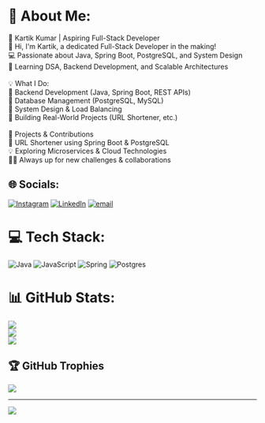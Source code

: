 # 💫 About Me:
🚀 Kartik Kumar | Aspiring Full-Stack Developer<br>👋 Hi, I'm Kartik, a dedicated Full-Stack Developer in the making!<br>💻 Passionate about Java, Spring Boot, PostgreSQL, and System Design<br>🎯 Learning DSA, Backend Development, and Scalable Architectures<br><br>💡 What I Do:<br>🔹 Backend Development (Java, Spring Boot, REST APIs)<br>🔹 Database Management (PostgreSQL, MySQL)<br>🔹 System Design & Load Balancing<br>🔹 Building Real-World Projects (URL Shortener, etc.)<br><br>📌 Projects & Contributions<br>🚀 URL Shortener using Spring Boot & PostgreSQL<br>💡 Exploring Microservices & Cloud Technologies<br>👨‍💻 Always up for new challenges & collaborations


## 🌐 Socials:
[![Instagram](https://img.shields.io/badge/Instagram-%23E4405F.svg?logo=Instagram&logoColor=white)](https://instagram.com/https://www.instagram.com/kartik_kuma_r/) [![LinkedIn](https://img.shields.io/badge/LinkedIn-%230077B5.svg?logo=linkedin&logoColor=white)](https://linkedin.com/in/https://www.linkedin.com/in/kartik-kumar-8635a02b8/) [![email](https://img.shields.io/badge/Email-D14836?logo=gmail&logoColor=white)](mailto:kartikkumarji24@gmail.com) 

# 💻 Tech Stack:
![Java](https://img.shields.io/badge/java-%23ED8B00.svg?style=for-the-badge&logo=openjdk&logoColor=white) ![JavaScript](https://img.shields.io/badge/javascript-%23323330.svg?style=for-the-badge&logo=javascript&logoColor=%23F7DF1E) ![Spring](https://img.shields.io/badge/spring-%236DB33F.svg?style=for-the-badge&logo=spring&logoColor=white) ![Postgres](https://img.shields.io/badge/postgres-%23316192.svg?style=for-the-badge&logo=postgresql&logoColor=white)
# 📊 GitHub Stats:
![](https://github-readme-stats.vercel.app/api?username=kartikji&theme=dark&hide_border=false&include_all_commits=false&count_private=false)<br/>
![](https://nirzak-streak-stats.vercel.app/?user=kartikji&theme=dark&hide_border=false)<br/>
![](https://github-readme-stats.vercel.app/api/top-langs/?username=kartikji&theme=dark&hide_border=false&include_all_commits=false&count_private=false&layout=compact)

## 🏆 GitHub Trophies
![](https://github-profile-trophy.vercel.app/?username=kartikji&theme=dark&no-frame=false&no-bg=true&margin-w=4)

---
[![](https://visitcount.itsvg.in/api?id=kartikji&icon=0&color=0)](https://visitcount.itsvg.in)

<!-- Proudly created with GPRM ( https://gprm.itsvg.in ) -->

